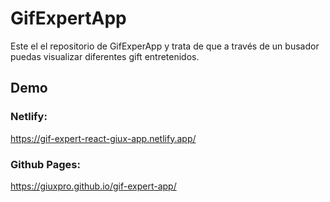 # GifExpertApp

Este el el repositorio de GifExperApp y trata de que a través de un busador puedas visualizar diferentes gift entretenidos.


## Demo

### Netlify:
https://gif-expert-react-giux-app.netlify.app/

### Github Pages:
https://giuxpro.github.io/gif-expert-app/
